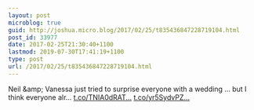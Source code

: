 ```yaml
---
layout: post
microblog: true
guid: http://joshua.micro.blog/2017/02/25/t835436847228719104.html
post_id: 33977
date: 2017-02-25T21:30:40+1100
lastmod: 2019-07-30T17:41:19+1100
type: post
url: /2017/02/25/t835436847228719104.html
---
```

Neil &amp;amp; Vanessa just tried to surprise everyone with a wedding ... but I think everyone alr… [t.co/TNIA0dRAT...](https://t.co/TNIA0dRATJ) [t.co/yr5SydvPZ...](https://t.co/yr5SydvPZ8)
